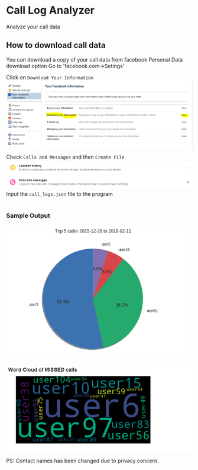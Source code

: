 # Call Log Analyzer

Analyze your call data 

## How to download call data
You can download a copy of your call data from facebook Personal Data download option
Go to 'facebook.com->Setings'

Click on `Download Your Information`
![Alt text](step1.PNG "Title")


Check `Calls and Messages` and then `Create File`
![Alt text](step2.PNG "Title")
<br/>
Input the `call_logs.json` file to the program
<br/><br/>

### Sample Output

![Alt text](sample.PNG)
<br/><br/>
![Alt text](sample2.PNG)

PS: Contact names has been changed due to privacy concern.
